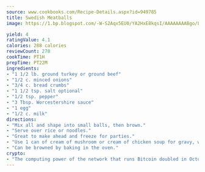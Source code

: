 ```yaml
---
source: www.cookbooks.com/Recipe-Details.aspx?id=949785
title: Swedish Meatballs
image: https://1.bp.blogspot.com/-W-S2Aqx5EU0/YA2HxE8kqsI/AAAAAAAABgo/LNxJ2X_rvYgPNsplYMgQNjuwxaZ0e3pQQCLcBGAsYHQ/s320/17.png

yield: 4
ratingValue: 4.1
calories: 288 calories
reviewCount: 278
cookTime: PT1H
prepTime: PT22M
ingredients:
- "1 1/2 lb. ground turkey or ground beef"
- "1/2 c. minced onions"
- "3/4 c. bread crumbs"
- "1 1/2 tsp. salt optional"
- "1/2 tsp. pepper"
- "3 Tbsp. Worcestershire sauce"
- "1 egg"
- "1/2 c. milk"
directions:
- "Mix all and shape into small balls, then brown."
- "Serve over rice or noodles."
- "Great to make ahead and freeze for parties."
- "Use 1 can of cream of mushroom or cream of chicken soup for gravy, with a few drops of Kitchen Bouquet."
- "Can be browned by baking in the oven."
crypto:
- "The computing power of the network that runs Bitcoin doubled in October, pushing out all but the most dedicated miners."
---
```

